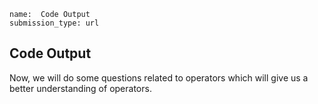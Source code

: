 ```ngMeta
name:  Code Output  
submission_type: url
```

## Code Output 

Now, we will do some questions related to operators which will give us a better understanding of operators.





